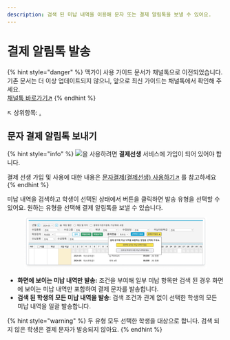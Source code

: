 ```yaml
---
description: 검색 된 미납 내역을 이용해 문자 또는 결제 알림톡을 보낼 수 있어요.
---
```


# 결제 알림톡 발송

{% hint style="danger" %}
맥가이 사용 가이드 문서가 채널톡으로 이전되었습니다.\
기존 문서는 더 이상 업데이트되지 않으니, 앞으로 최신 가이드는 채널톡에서 확인해 주세요.\
[채널톡 바로가기↗](https://docs.channel.io/macgai-guide/ko/articles/unpaid-sms-payment-ec7900f4)
{% endhint %}

↖ 상위항목: [.](./ "mention")

## 문자 결제 알림톡 보내기

{% hint style="info" %}
![](../../.gitbook/assets/Btn_결제문자발송.svg)을 사용하려면 **결제선생** 서비스에 가입이 되어 있어야 합니다.

결제 선생 가입 및 사용에 대한 내용은 [문자결제(결제선생) 사용하기↗](../sms/) 를 참고하세요
{% endhint %}

미납 내역을 검색하고 학생이 선택된 상태에서 <img src="../../.gitbook/assets/Btn_결제문자발송.svg" alt="" data-size="original">버튼을 클릭하면 발송 유형을 선택할 수 있어요. 원하는 유형을 선택해 결제 알림톡을 보낼 수 있습니다.

<figure><img src="../../.gitbook/assets/image (184).png" alt=""><figcaption></figcaption></figure>

* **화면에 보이는 미납 내역만 발송:**  조건을 부여해 일부 미납 항목만 검색 된 경우 화면에 보이는 미납 내역만 포함하여 결제 문자를 발송합니다. &#x20;
* **검색 된 학생의 모든 미납 내역을 발송**: 검색 조건과 관계 없이 선택한 학생의 모든 미납 내역을 일괄 발송합니다.

{% hint style="warning" %}
두 유형 모두 선택한 학생을 대상으로 합니다. 검색 되지 않은 학생은 결제 문자가 발송되지 않아요.
{% endhint %}

